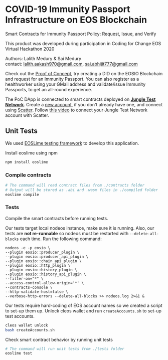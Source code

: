 # COVID-19 Immunity Passport Infrastructure on EOS Blockchain

Smart Contracts for Immunity Passport Policy: Request, Issue, and Verify

This product was developed during participation in Coding for Change EOS Virtual Hackathon 2020

Authors: Lalith Medury & Sai Medury \
contact: lalith.aakash970@gmail.com, sai.abhijit777@gmail.com

Check out the [Proof of Concept](https://meduryllc.github.io/poc-eosio-did-immunity-passport/), try creating a DID on the EOSIO Blockchain and request for an Immunity Passport. You can also register as a healthworker using your GMail address and validate/issue Immunity Passports, to get an all-round experience.

The PoC DApp is connected to smart contracts deployed on [**Jungle Test Network**](https://jungletestnet.io/). Create a [new account](https://eosio.stackexchange.com/a/3247), if you don't already have one, and connect using [Scatter](https://get-scatter.com/). Follow [this video](https://www.youtube.com/watch?v=6Yf-cHg4k90) to connect your Jungle Test Network account with Scatter.

## Unit Tests

We used [EOSLime testing framework](https://github.com/LimeChain/eoslime) to develop this application.

Install eoslime using npm
```bash
npm install eoslime
```
### Compile contracts

```bash
# The command will read contract files from ./contracts folder
# Output will be stored as .abi and .wasm files in ./compiled folder
eoslime compile
```
### Tests

Compile the smart contracts before running tests.

Our tests target local nodeos instance, make sure it is running. Also, our tests are **not re-runnable** so nodeos must be restarted with `--delete-all-blocks` each time. Run the following command:
```
nodeos -e -p eosio \
--plugin eosio::producer_plugin \
--plugin eosio::producer_api_plugin \
--plugin eosio::chain_api_plugin \
--plugin eosio::http_plugin \
--plugin eosio::history_plugin \
--plugin eosio::history_api_plugin \
--filter-on="*" \
--access-control-allow-origin='*' \
--contracts-console \
--http-validate-host=false \
--verbose-http-errors --delete-all-blocks >> nodeos.log 2>&1 &
```

Our tests require hard-coding of EOS account names so we created a script to set-up them up. Unlock cleos wallet and run `createAccounts.sh` to set-up test accounts.
```bash
cleos wallet unlock
bash createAccounts.sh
```

Check smart contract behavior by running unit tests
```bash
# The command will run unit tests from ./tests folder
eoslime test
```
